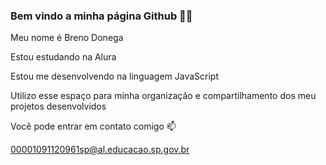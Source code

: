 ### Bem vindo a minha página Github 🤪😉

Meu nome é Breno Donega

Estou estudando na Alura

Estou me desenvolvendo na linguagem JavaScript

Utilizo esse espaço para minha organização e compartilhamento dos meu projetos desenvolvidos

Você pode entrar em contato comigo 📫

00001091120961sp@al.educacao.sp.gov.br
